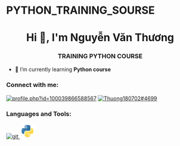 # PYTHON_TRAINING_SOURSE

<h1 align="center">Hi 👋, I'm Nguyễn Văn Thương</h1>
<h3 align="center">TRAINING PYTHON COURSE</h3>

- 🌱 I’m currently learning **Python course**

<h3 align="left">Connect with me:</h3>
<p align="left">
<a href="https://fb.com/profile.php?id=100039866588567" target="blank"><img align="center" src="https://raw.githubusercontent.com/rahuldkjain/github-profile-readme-generator/master/src/images/icons/Social/facebook.svg" alt="profile.php?id=100039866588567" height="30" width="40" /></a>
<a href="https://discord.gg/Thuong180702#4699" target="blank"><img align="center" src="https://raw.githubusercontent.com/rahuldkjain/github-profile-readme-generator/master/src/images/icons/Social/discord.svg" alt="Thuong180702#4699" height="30" width="40" /></a>
</p>

<h3 align="left">Languages and Tools:</h3>
<p align="left"> <a href="https://git-scm.com/" target="_blank" rel="noreferrer"> <img src="https://www.vectorlogo.zone/logos/git-scm/git-scm-icon.svg" alt="git" width="40" height="40"/> </a> <a href="https://www.python.org" target="_blank" rel="noreferrer"> <img src="https://raw.githubusercontent.com/devicons/devicon/master/icons/python/python-original.svg" alt="python" width="40" height="40"/> </a> </p>
